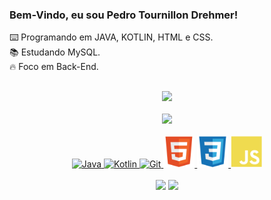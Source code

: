 ### Bem-Vindo, eu sou Pedro Tournillon Drehmer!
⌨️ Programando em JAVA, KOTLIN, HTML e CSS. <br>
📚 Estudando MySQL. <br>
🔥 Foco em Back-End.
##

<div align = "center">
  <a href="https://github.com/PedroTDrehmer ">
  <img height="150em" src="https://github-readme-stats.vercel.app/api?username=PedroTDrehmer&show_icons=true&theme=highcontrast&include_all_commits=true&count_private=true"/>
</div>

<br>

<div align = "center">
  <a href="https://github.com/PedroTDrehmer ">
  <img height="125em" src="https://github-readme-stats.vercel.app/api/top-langs/?username=PedroTDrehmer&layout=compact&langs_count=168&theme=highcontrast"/>
</div>

<br>

<div align = "center">
  <img alt="Java" height="60" width="50" src="https://cdn.jsdelivr.net/gh/devicons/devicon/icons/java/java-original-wordmark.svg"/>
  <img alt="Kotlin" height="50" width="50" src="https://img.shields.io/badge/Kotlin-0095D5?&style=for-the-badge&logo=kotlin&logoColor=white"/>
  <img alt="Git"  height="50" width="50" src="https://cdn.jsdelivr.net/gh/devicons/devicon/icons/git/git-original.svg"/>
  <img alt="HTML" height="50" width="50" src="https://raw.githubusercontent.com/devicons/devicon/master/icons/html5/html5-original.svg"/>
  <img alt="CSS" height="50" width="50" src="https://raw.githubusercontent.com/devicons/devicon/master/icons/css3/css3-original.svg"/>
  <img alt="Js" height="50" width="50" src="https://raw.githubusercontent.com/devicons/devicon/master/icons/javascript/javascript-plain.svg">
</div>

<br>

<div align = "center">
  <a href="https://www.linkedin.com/in/pedrodrehmer/"><img src="https://img.shields.io/badge/LinkedIn-0077B5?style=for-the-badge&logo=linkedin&logoColor=white" target="_blank"></a>
  <a href = "mailto:pedrodrehmer@outlook.com"><img src="https://img.shields.io/badge/Microsoft_Outlook-0078D4?style=for-the-badge&logo=microsoft-outlook&logoColor=white" target="_blank"></a>
</div>
